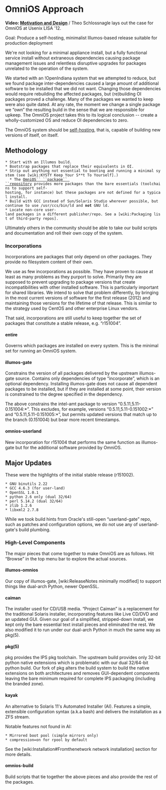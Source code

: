OmniOS Approach
===============

**Video: [Motivation and
Design](https://www.usenix.org/conference/lisa12/omnios-motivation-and-design)**
/ Theo Schlossnagle lays out the case for OmniOS at Usenix LISA '12.

Goal: Produce a self-hosting, minimalist Illumos-based release suitable
for production deployment

We're not looking for a minimal appliance install, but a fully
functional service install without extraneous dependencies causing
package management issues and relentless disruptive upgrades for
packages unrelated to the operation of the system.

We started with an !OpenIndiana system that we attempted to reduce, but
we found package inter-dependencies caused a large amount of additional
software to be installed that we did not want. Changing those
dependencies would require rebuilding the affected packages, but
(re)building OI packages proved a challenge. Many of the packages we
wanted to keep were also quite dated. At any rate, the moment we change
a single package we “own” the resulting build in the sense that we are
responsible for upkeep. The OmniOS project takes this to its logical
conclusion -- create a wholly-customized OS and reduce OI dependencies
to zero.

The OmniOS system should be
[self-hosting](http://en.wikipedia.org/wiki/Self-hosting), that is,
capable of building new versions of itself, on itself.

Methodology
-----------

`* Start with an Illumos build.`\
`* Bootstrap packages that replace their equivalents in OI.`\
`* Strip out anything not essential to booting and running a minimal system (see [wiki:KYSTY Keep Your S**t To Yourself].)`\
`  * The `[`OmniOS`` ``package`` ``repository`](http://omnios.omniti.com/omnios/release)` provides more packages than the bare essentials (toolchains to support self-hosting, for instance) but these packages are not defined for a typical install.`\
`* Build with GCC instead of Sun/Solaris Studio wherever possible, but continue to use /usr/ccs/bin/ld and `**`not`**` GNU ld.`\
`* Locate non-core user-land packages in a different publisher/repo. See a [wiki:Packaging list of third-party repos].`

Ultimately others in the community should be able to take our build
scripts and documentation and roll their own copy of the system.

### Incorporations

Incorporations are packages that only depend on other packages. They
provide no filesystem content of their own.

We use as few incorporations as possible. They have proven to cause at
least as many problems as they purport to solve. Primarily they are
supposed to prevent upgrading to package versions that create
incompatibilities with other installed software. This is particularly
important for shared libraries. We intend to solve that problem
differently, by bringing in the most current versions of software for
the first release (2012) and maintaining those versions for the lifetime
of that release. This is similar to the strategy used by CentOS and
other enterprise Linux vendors.

That said, incorporations are still useful to keep together the set of
packages that constitute a stable release, e.g. “r151004”.

#### entire

Governs which packages are installed on every system. This is the
minimal set for running an OmniOS system.

#### illumos-gate

Constrains the version of all packages delivered by the upstream
illumos-gate source. Contains only dependencies of type “incorporate”,
which is an optional dependency. Installing illumos-gate does not cause
all dependent packages to be installed, but if they are installed at
some point, their version is constrained to the degree specified in the
dependency.

The above constrains the intel-amt package to version
“0.5.11,5.11-0.151004:\*”. This excludes, for example, versions
“0.5.11,5.11-0.151002:\*” and “0.5.11,5.11-0.151005:\*”, but permits
updated versions that match up to the branch (0.151004) but bear more
recent timestamps.

#### omnios-userland

New incorporation for r151004 that performs the same function as
illumos-gate but for the additional software provided by OmniOS.

Major Updates
-------------

These were the highlights of the initial stable release (r151002).

`* GNU binutils 2.22`\
`* GCC 4.6.3 (for user-land)`\
`* OpenSSL 1.0.1`\
`* python 2.6 only (dual 32/64)`\
`* perl 5.14.2 (dual 32/64)`\
`* zlib 1.2.6`\
`* libxml2 2.7.8`

While we took build hints from Oracle's still-open “userland-gate” repo,
such as patches and configuration options, we do not use any of
userland-gate's build plumbing.

### High-Level Components

The major pieces that come together to make OmniOS are as follows. Hit
“Browse” in the top menu bar to explore the actual sources.

#### illumos-omnios

Our copy of illumos-gate, \[wiki:ReleaseNotes minimally modified\] to
support things like dual-arch Python, newer OpenSSL.

#### caiman

The installer used for CD/USB media. “Project Caiman” is a replacement
for the traditional Solaris installer, incorporating features like Live
CD/DVD and an updated GUI. Given our goal of a simplified, stripped-down
install, we kept only the bare essential text install pieces and
eliminated the rest. We also modified it to run under our dual-arch
Python in much the same way as pkg(5).

#### pkg(5)

pkg provides the IPS pkg toolchain. The upstream build provides only
32-bit python native extensions which is problematic with our dual
32/64-bit python build. Our fork of pkg alters the build system to build
the native extensions on both architectures and removes GUI-dependent
components leaving the bare minimum required for complete IPS packaging
(including the branded zone).

#### kayak

An alternative to Solaris 11's Automated Installer (AI). Features a
simple, extensible configuration syntax (a.k.a bash) and delivers the
installation as a ZFS stream.

Notable features not found in AI:

`* Mirrored boot pool (simple mirrors only)`\
`* compression=on for rpool by default`

See the \[wiki:Installation\#Fromthenetwork network installation\]
section for more details.

#### omnios-build

Build scripts that tie together the above pieces and also provide the
rest of the packages.
